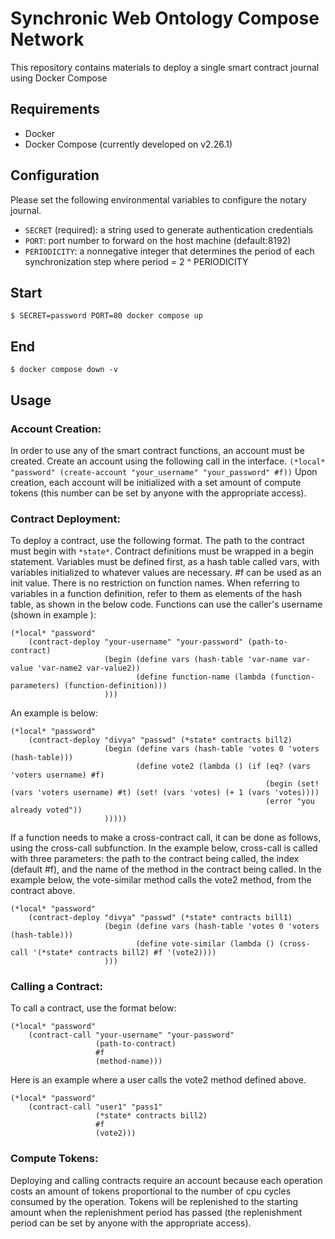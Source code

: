 # Synchronic Web Ontology Compose Network

This repository contains materials to deploy a single smart contract journal using Docker Compose

## Requirements

- Docker
- Docker Compose (currently developed on v2.26.1)

## Configuration

Please set the following environmental variables to configure the notary journal.

- `SECRET` (required): a string used to generate authentication credentials
- `PORT`: port number to forward on the host machine (default:8192)
- `PERIODICITY`: a nonnegative integer that determines the period of each synchronization step where period = 2 ^ PERIODICITY

## Start

`$ SECRET=password PORT=80 docker compose up`

## End

`$ docker compose down -v`

## Usage

### Account Creation:
In order to use any of the smart contract functions, an account must be created. Create an account using the following call in the interface.
`(*local* "password" (create-account "your_username" "your_password" #f))`
Upon creation, each account will be initialized with a set amount of compute tokens (this number can be set by anyone with the appropriate access). 

### Contract Deployment:
To deploy a contract, use the following format. The path to the contract must begin with `*state*`. Contract definitions must be wrapped in a begin statement. Variables must be defined first, as a hash table called vars, with variables initialized to whatever values are necessary. #f can be used as an init value. There is no restriction on function names. When referring to variables in a function definition, refer to them as elements of the hash table, as shown in the below code. Functions can use the caller's username (shown in example ):
```
(*local* "password" 
    (contract-deploy "your-username" "your-password" (path-to-contract) 
                     (begin (define vars (hash-table 'var-name var-value 'var-name2 var-value2)) 
                            (define function-name (lambda (function-parameters) (function-definition))) 
                     ))) 
```
An example is below:
```
(*local* "password" 
    (contract-deploy "divya" "passwd" (*state* contracts bill2) 
                     (begin (define vars (hash-table 'votes 0 'voters (hash-table))) 
                            (define vote2 (lambda () (if (eq? (vars 'voters username) #f) 
                                                         (begin (set! (vars 'voters username) #t) (set! (vars 'votes) (+ 1 (vars 'votes)))) 
                                                         (error "you already voted"))
                     )))))
```
If a function needs to make a cross-contract call, it can be done as follows, using the cross-call subfunction. In the example below, cross-call is called with three parameters: the path to the contract being called, the index (default #f), and the name of the method in the contract being called. In the example below, the vote-similar method calls the vote2 method, from the contract above.
```
(*local* "password" 
    (contract-deploy "divya" "passwd" (*state* contracts bill1) 
                     (begin (define vars (hash-table 'votes 0 'voters (hash-table))) 
                            (define vote-similar (lambda () (cross-call '(*state* contracts bill2) #f '(vote2)))) 
                     )))
```

### Calling a Contract:
To call a contract, use the format below:
```
(*local* "password"  
    (contract-call "your-username" "your-password" 
                   (path-to-contract) 
                   #f 
                   (method-name))) 
```

Here is an example where a user calls the vote2 method defined above.
```
(*local* "password"  
    (contract-call "user1" "pass1" 
                   (*state* contracts bill2) 
                   #f 
                   (vote2))) 
```

### Compute Tokens:
Deploying and calling contracts require an account because each operation costs an amount of tokens proportional to the number of cpu cycles consumed by the operation. Tokens will be replenished to the starting amount when the replenishment period has passed (the replenishment period can be set by anyone with the appropriate access).

